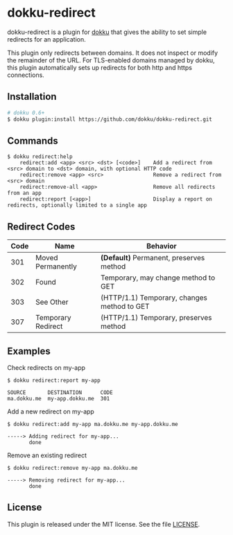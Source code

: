 # dokku-redirect

dokku-redirect is a plugin for [dokku][dokku] that gives the ability to set simple redirects for an application.

This plugin only redirects between domains. It does not inspect or modify the remainder of the URL. For TLS-enabled domains managed by dokku, this plugin automatically sets up redirects for both http and https connections.

## Installation

```sh
# dokku 0.6+
$ dokku plugin:install https://github.com/dokku/dokku-redirect.git
```

## Commands

```
$ dokku redirect:help
    redirect:add <app> <src> <dst> [<code>]    Add a redirect from <src> domain to <dst> domain, with optional HTTP code
    redirect:remove <app> <src>                Remove a redirect from <src> domain
    redirect:remove-all <app>                  Remove all redirects from an app
    redirect:report [<app>]                    Display a report on redirects, optionally limited to a single app
```

## Redirect Codes

| Code | Name               | Behavior                                           |
| ---- | ------------------ | -------------------------------------------------- |
| 301  | Moved Permanently  | __(Default)__ Permanent, preserves method          |
| 302  | Found              | Temporary, may change method to GET                |
| 303  | See Other          | (HTTP/1.1) Temporary, changes method to GET        |
| 307  | Temporary Redirect | (HTTP/1.1) Temporary, preserves method             |

## Examples

Check redirects on my-app
```shell
$ dokku redirect:report my-app

SOURCE       DESTINATION      CODE
ma.dokku.me  my-app.dokku.me  301
```

Add a new redirect on my-app
```shell
$ dokku redirect:add my-app ma.dokku.me my-app.dokku.me

-----> Adding redirect for my-app...
       done
```

Remove an existing redirect
```shell
$ dokku redirect:remove my-app ma.dokku.me

-----> Removing redirect for my-app...
       done
```

## License

This plugin is released under the MIT license. See the file [LICENSE](LICENSE).

[dokku]: https://github.com/progrium/dokku
